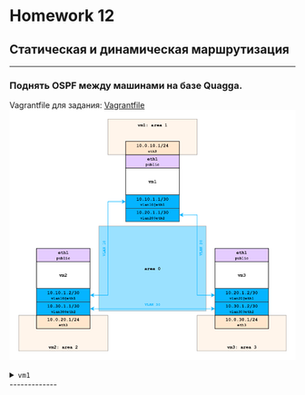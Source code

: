 # Homework 12

##  Статическая и динамическая маршрутизация
-------------
### Поднять OSPF между машинами на базе Quagga.
Vagrantfile для задания: [Vagrantfile](./base_ospf/Vagrantfile)
<a href="https://raw.githubusercontent.com/reddare/otus-linux/master/hw12/base_ospf/hw12_base_ospf.png" rel="Click!">![map](./base_ospf/hw12_base_ospf.png)</a>


<details>
<summary><code>vm1</code></summary>
**[vagrant@vm1 ~]$ ip a**
```bash
1: lo: <LOOPBACK,UP,LOWER_UP> mtu 65536 qdisc noqueue state UNKNOWN group default qlen 1000
    link/loopback 00:00:00:00:00:00 brd 00:00:00:00:00:00
    inet 127.0.0.1/8 scope host lo
       valid_lft forever preferred_lft forever
    inet6 ::1/128 scope host 
       valid_lft forever preferred_lft forever
2: eth0: <BROADCAST,MULTICAST,UP,LOWER_UP> mtu 1500 qdisc pfifo_fast state UP group default qlen 
1000
    link/ether 52:54:00:c9:c7:04 brd ff:ff:ff:ff:ff:ff
    inet 10.0.2.15/24 brd 10.0.2.255 scope global noprefixroute dynamic eth0
       valid_lft 82938sec preferred_lft 82938sec
    inet6 fe80::5054:ff:fec9:c704/64 scope link 
       valid_lft forever preferred_lft forever
3: eth1: <BROADCAST,MULTICAST,UP,LOWER_UP> mtu 1500 qdisc pfifo_fast state UP group default qlen 
1000
    link/ether 08:00:27:fd:39:70 brd ff:ff:ff:ff:ff:ff
    inet6 fe80::bc86:6cf2:3731:aaad/64 scope link noprefixroute 
       valid_lft forever preferred_lft forever
4: eth2: <BROADCAST,MULTICAST,UP,LOWER_UP> mtu 1500 qdisc pfifo_fast state UP group default qlen 
1000
    link/ether 08:00:27:48:60:f0 brd ff:ff:ff:ff:ff:ff
    inet6 fe80::644a:a217:24d2:785a/64 scope link noprefixroute 
       valid_lft forever preferred_lft forever
5: eth3: <BROADCAST,MULTICAST,UP,LOWER_UP> mtu 1500 qdisc pfifo_fast state UP group default qlen 
1000
    link/ether 08:00:27:71:8e:73 brd ff:ff:ff:ff:ff:ff
    inet 10.0.10.1/24 brd 10.0.10.255 scope global noprefixroute eth3
       valid_lft forever preferred_lft forever
    inet6 fe80::a00:27ff:fe71:8e73/64 scope link 
       valid_lft forever preferred_lft forever
6: vlan10@eth1: <BROADCAST,MULTICAST,UP,LOWER_UP> mtu 1500 qdisc noqueue state UP group default q
len 1000
    link/ether 08:00:27:fd:39:70 brd ff:ff:ff:ff:ff:ff
    inet 10.10.1.1/30 brd 10.10.1.3 scope global noprefixroute vlan10
       valid_lft forever preferred_lft forever
    inet6 fe80::a00:27ff:fefd:3970/64 scope link 
       valid_lft forever preferred_lft forever
7: vlan20@eth2: <BROADCAST,MULTICAST,UP,LOWER_UP> mtu 1500 qdisc noqueue state UP group default q
len 1000
    link/ether 08:00:27:48:60:f0 brd ff:ff:ff:ff:ff:ff
    inet 10.20.1.1/30 brd 10.20.1.3 scope global noprefixroute vlan20
       valid_lft forever preferred_lft forever
    inet6 fe80::a00:27ff:fe48:60f0/64 scope link 
       valid_lft forever preferred_lft forever
 ```   
-------------
**[vagrant@vm1 ~]$ tracepath 10.0.30.1**
```bash
 1?: [LOCALHOST]                                         pmtu 1500
 1:  10.0.30.1                                             0.538ms reached
 1:  10.0.30.1                                             0.382ms reached
     Resume: pmtu 1500 hops 1 back 1 
```
-------------
**[vagrant@vm1 ~]$ tracepath 10.0.20.1**
```bash   
 1?: [LOCALHOST]                                         pmtu 1500
 1:  10.0.20.1                                             0.642ms reached
 1:  10.0.20.1                                             0.420ms reached
     Resume: pmtu 1500 hops 1 back 1 
```
-------------
**/etc/quagga/daemons**
```bash
zebra=yes
ospfd=yes
```
-------------
**/etc/quagga/zebra.conf**
```bash
hostname vm1
log file /var/log/quagga/zebra.log 
interface eth3
ip address 10.0.10.1/24
interface vlan10
ip address 10.10.1.1/30
interface vlan20
ip address 10.20.1.1/30
```
-------------
**/etc/quagga/ospfd.conf**
```bash
hostname vm1
router ospf
    ospf router-id 10.10.1.1
    network 10.10.1.0/30 area 0
    network 10.20.1.0/30 area 0
    network 10.0.10.0/24 area 1
    redistribute connected
log file /var/log/quagga/ospfd.log
```
</details>
-------------

